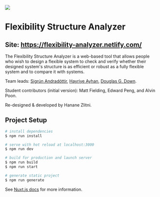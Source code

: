 <a href="https://www.netlify.com">
  <img src="https://www.netlify.com/img/global/badges/netlify-color-accent.svg"/>
</a>

# Flexibility Structure Analyzer

## Site: <https://flexibility-analyzer.netlify.com/>

The Flexibility Structure Analyzer is a web-based tool that allows people who wish to design a flexible system to check and verify whether their designed system's structure is as efficient or robust as a fully flexible system and to compare it with systems.

Team leads: [Sigrún Andradóttir](https://www2.isye.gatech.edu/people/faculty/Sigrun_Andradottir/), [Hayriye Ayhan](https://www.isye.gatech.edu/users/hayriye-ayhan?entry=hs41), [Douglas G. Down](http://www.cas.mcmaster.ca/~downd/).

Student contributors (initial version): Matt Fielding, Edward Peng, and Alvin Poon.

Re-designed & developed by Hanane Zlitni.

## Project Setup

``` bash
# install dependencies
$ npm run install

# serve with hot reload at localhost:3000
$ npm run dev

# build for production and launch server
$ npm run build
$ npm run start

# generate static project
$ npm run generate
```

See [Nuxt.js docs](https://nuxtjs.org) for more information.
